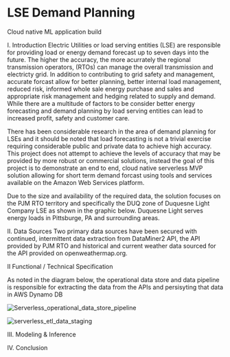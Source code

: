 # LSE Demand Planning
Cloud native ML application build

I. Introduction
Electric Utilities or load serving entities (LSE) are responsible for providing load or energy demand forecast up to seven days into the future. The higher the accuracy, the more acurrately the regional transmission operators, (RTOs) can manage the overall transmission and electricty grid. In addition to contributing to grid safety and management, accurate forcast allow for better planning, better internal load management, reduced risk, informed whole sale energy purchase and sales and appropriate risk management and hedging related to supply and demand. While there are a multitude of factors to be consider better energy forecasting and demand planning by load serving entities can lead to increased profit, safety and customer care. 

There has been considerable research in the area of demand planning for LSEs and it should be noted that load forecasting is not a trivial exercise requiring considerable public and private data to achieve high accuracy. This project does not attempt to achieve the levels of accuracy that may be provided by more robust or commercial solutions, instead the goal of this project is to demonstrate an end to end, cloud native serverless MVP solution allowing for short term demand forcast using tools and services available on the Amazon Web Services platform.

Due to the size and availability of the required data, the solution focuses on the PJM RTO territory and specifically the DUQ zone of Duquesne Light Company LSE as shown in the graphic below. Duquesne Light serves energy loads in Pittsburge, PA and surrounding areas.



II. Data Sources
Two primary data sources have been secured with continued, intermittent data extraction from DataMiner2 API, the API provided by PJM RTO and historical and current weather data sourced for the API provided on openweathermap.org.  

II Functional / Technical Specification

As noted in the diagram below, the operational data store and data pipeline is responsible for extracting the data from the APIs and persisyting that data in AWS Dynamo DB 

![Serverless_operational_data_store_pipeline](https://user-images.githubusercontent.com/64938088/120934295-c888c780-c6cb-11eb-8e82-47422eea9b54.PNG)







![serverless_etl_data_staging](https://user-images.githubusercontent.com/64938088/120934516-8ad86e80-c6cc-11eb-96dc-024abd7aa555.PNG)

III. Modeling & Inference


IV. Conclusion
